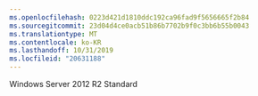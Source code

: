 ```yaml
---
ms.openlocfilehash: 0223d421d1810ddc192ca96fad9f5656665f2b84
ms.sourcegitcommit: 23d04d4ce0acb51b86b7702b9f0c3bb6b55b0043
ms.translationtype: MT
ms.contentlocale: ko-KR
ms.lasthandoff: 10/31/2019
ms.locfileid: "20631188"
---
```

<Token xmlns:xlink="http://www.w3.org/1999/xlink">Windows Server 2012 R2 Standard</Token>